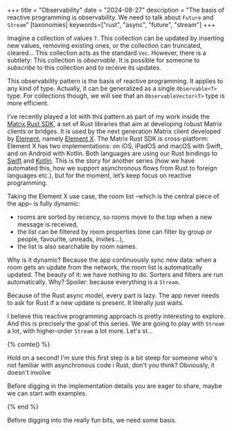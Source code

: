 +++
title = "Observability"
date = "2024-08-27"
description = "The basis of reactive programming is observability. We need to talk about `Future` and `Stream`"
[taxonomies]
keywords=["rust", "async", "future", "stream"]
+++

Imagine a collection of values `T`. This collection can be updated by inserting
new values, removing existing ones, or the collection can truncated, cleared…
This collection acts as the standard `Vec`. However, there is a subtlety: This
collection is _observable_. It is possible for someone to _subscribe_ to this
collection and to receive its updates.

This observability pattern is the basis of reactive programming. It applies to
any kind of type. Actually, it can be generalized as a single `Observable<T>`
type. For collections though, we will see that an `ObservableVector<T>` type is
more efficient.

I’ve recently played a lot with this pattern as part of my work inside the
[Matrix Rust SDK], a set of Rust libraries that aim at developing robust Matrix
clients or bridges. It is used by the next generation Matrix client developed
by [Element], namely [Element X]. The Matrix Rust SDK is cross-platform:
Element X has two implementations: on iOS, iPadOS and macOS with Swift, and on
Android with Kotlin. Both languages are using our Rust bindings to [Swift] and
[Kotlin]. This is the story for another series (how we have automated this, how
we support asynchronous flows from Rust to foreign languages etc.), but for the
moment, let’s keep focus on reactive programming.

Taking the Element X use case, the room list –which is the central piece of the
app– is fully dynamic:

- rooms are sorted by recency, so rooms move to the top when a new message is
  received,
- the list can be filtered by room properties (one can filter by group or
  people, favourite, unreads, invites…),
- the list is also searchable by room names.

Why is it dynamic? Because the app continuously sync new data: when a room gets
an update from the network, the room list is automatically updated. The beauty
of it: we have nothing to do. Sorters and filters are run automatically. Why?
Spoiler: because everything is a `Stream`.

Because of the Rust async model, every part is lazy. The app never needs to ask
for Rust if a new update is present. It literally just waits.

I believe this reactive programming approach is pretty interesting to explore.
And this is precisely the goal of this series. We are going to play with
`Stream` a lot, with higher-order `Stream` a lot more. Let's st…

{% comte() %}

Hold on a second! I'm sure this first step is a bit steep for someone who's not
familiar with asynchronous code i Rust, don't you think? Obviously, it doesn't
involve

Before digging in the implementation details you are eager to share, maybe we
can start with examples.

{% end %}

Before digging into the really fun bits, we need some basis.

[Matrix Rust SDK]: https://github.com/matrix-org/matrix-rust-sdk
[Element]: https://element.io
[Element X]: https://element.io/labs/element-x
[Swift]: https://www.swift.org/
[Kotlin]: https://kotlinlang.org/
